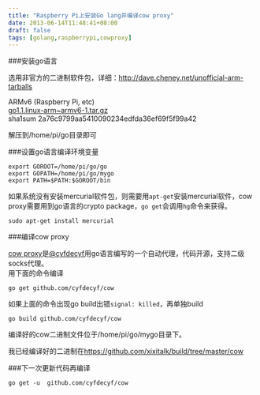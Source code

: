 ```yaml
---
title: "Raspberry Pi上安装Go lang并编译cow proxy"
date: 2013-06-14T11:48:41+08:00
draft: false
tags: [golang,raspberrypi,cowproxy]
---
```

###安装go语言

选用非官方的二进制软件包，详细：<http://dave.cheney.net/unofficial-arm-tarballs>

ARMv6 (Raspberry Pi, etc)  
[go1.1.linux-arm~armv6-1.tar.gz](http://dave.cheney.net/paste/go1.1.linux-arm~armv6-1.tar.gz)  
sha1sum 2a76c9799aa5410090234edfda36ef69f5f99a42

<!--more-->

解压到/home/pi/go目录即可

###设置go语言编译环境变量

```
export GOROOT=/home/pi/go/go
export GOPATH=/home/pi/go/mygo
export PATH=$PATH:$GOROOT/bin
```

如果系统没有安装mercurial软件包，则需要用`apt-get`安装mercurial软件，cow proxy需要用到go语言的crypto package，`go get`会调用`hg`命令来获得。

```
sudo apt-get install mercurial
```

###编译cow proxy

[cow proxy](https://github.com/cyfdecyf/cow)是[@cyfdecyf](http://twitter.com/cyfdecyf)用go语言编写的一个自动代理，代码开源，支持二级socks代理。  
用下面的命令编译

```
go get github.com/cyfdecyf/cow
```

如果上面的命令出现go build出错`signal: killed`，再单独build

```
go build github.com/cyfdecyf/cow
```

编译好的cow二进制文件位于/home/pi/go/mygo目录下。

我已经编译好的二进制在<https://github.com/xixitalk/build/tree/master/cow>

###下一次更新代码再编译

```
go get -u  github.com/cyfdecyf/cow
```
